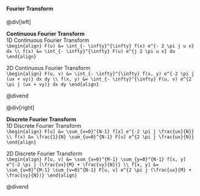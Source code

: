 #### Fourier Transform

@div[left]

__Continuous Fourier Transform__<br>
1D Continuous Fourier Transform<br>
`\begin{align} F(u) &= \int_{- \infty}^{\infty} f(x) e^{- 2 \pi j u x} dx \\ f(x) &= \int_{- \infty}^{\infty} F(u) e^{j 2 \pi u x} du \end{align}`

2D Continuous Fourier Transform<br>
`\begin{align} F(u, v) &= \int_{- \infty}^{\infty} f(x, y) e^{-2 \pi j (ux + vy)} dx dy \\ f(x, y) &= \int_{- \infty}^{\infty} F(u, v) e^{2 \pi j (ux + vy)} dx dy \end{align}`

@divend

@div[right]

__Discrete Fourier Transform__<br>
1D Discrete Fourier Transform<br>
`\begin{align} F[u] &= \sum_{x=0}^{N-1} f[x] e^{-2 \pi j \frac{ux}{N}} \\ f(x) &= \frac{1}{N} \sum_{u=0}^{N-1} F[u] e^{2 \pi j \frac{ux}{N}} \end{align}`

2D Discrete Fourier Transform<br>
`\begin{align} F[u, v] &= \sum_{x=0}^{M-1} \sum_{y=0}^{N-1} f[x, y] e^{-2 \pi j (\frac{ux}{M} + \frac{vy}{N})} \\ f[x, y] &= \sum_{u=0}^{M-1} \sum_{v=0}^{N-1} F[u, v] e^{2 \pi j (\frac{ux}{M} + \frac{vy}{N})} \end{align}`

@divend